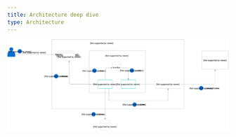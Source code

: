 ```yaml
---
title: Architecture deep dive
type: Architecture
---
```


![Architecture deep dive](./assets/hb-deep-dive.svg)
